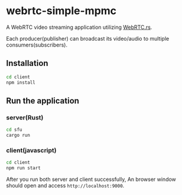 # webrtc-simple-mpmc

A WebRTC video streaming application utilizing [WebRTC.rs](https://github.com/webrtc-rs/webrtc).

Each producer(publisher) can broadcast its video/audio to multiple consumers(subscribers).


## Installation

``` bash
cd client
npm install
```

## Run the application

### server(Rust)

``` bash
cd sfu
cargo run

```

### client(javascript)

``` bash
cd client
npm run start
```

After you run both server and client successfully, An browser window should open and access `http://localhost:9000`.